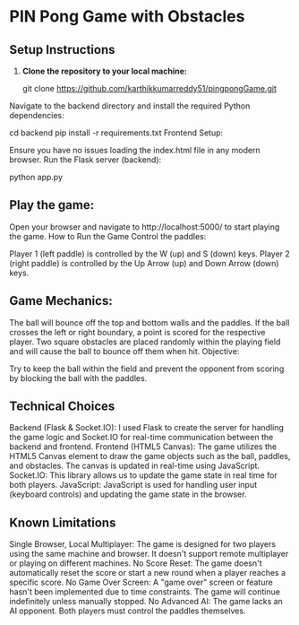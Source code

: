 
# PIN Pong Game with Obstacles

## Setup Instructions
1. **Clone the repository to your local machine:**
   
   git clone https://github.com/karthikkumarreddy51/pingpongGame.git

Navigate to the backend directory and install the required Python dependencies:


cd backend
pip install -r requirements.txt
Frontend Setup:

Ensure you have no issues loading the index.html file in any modern browser.
Run the Flask server (backend):


python app.py


##    Play the game:

Open your browser and navigate to http://localhost:5000/ to start playing the game.
How to Run the Game
Control the paddles:

Player 1 (left paddle) is controlled by the W (up) and S (down) keys.
Player 2 (right paddle) is controlled by the Up Arrow (up) and Down Arrow (down) keys.


## Game Mechanics:

The ball will bounce off the top and bottom walls and the paddles.
If the ball crosses the left or right boundary, a point is scored for the respective player.
Two square obstacles are placed randomly within the playing field and will cause the ball to bounce off them when hit.
Objective:

Try to keep the ball within the field and prevent the opponent from scoring by blocking the ball with the paddles.
  
##  Technical Choices
Backend (Flask & Socket.IO): I used Flask to create the server for handling the game logic and Socket.IO for real-time communication between the backend and frontend.
Frontend (HTML5 Canvas): The game utilizes the HTML5 Canvas element to draw the game objects such as the ball, paddles, and obstacles. The canvas is updated in real-time using JavaScript.
Socket.IO: This library allows us to update the game state in real time for both players.
JavaScript: JavaScript is used for handling user input (keyboard controls) and updating the game state in the browser.
##  Known Limitations
Single Browser, Local Multiplayer: The game is designed for two players using the same machine and browser. It doesn't support remote multiplayer or playing on different machines.
No Score Reset: The game doesn't automatically reset the score or start a new round when a player reaches a specific score.
No Game Over Screen: A "game over" screen or feature hasn't been implemented due to time constraints. The game will continue indefinitely unless manually stopped.
No Advanced AI: The game lacks an AI opponent. Both players must control the paddles themselves.
